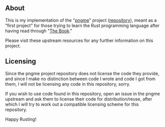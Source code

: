 ## About

This is my implementation of the "[pngme](https://picklenerd.github.io/pngme_book/)" project ([repository](https://github.com/picklenerd/pngme_book)), meant as a "first project" for those trying to learn the Rust programming language after having read through "[The Book](https://doc.rust-lang.org/book/)."

Please visit these upstream resources for any further information on this project.

## Licensing

Since the pngme project repository does not license the code they provide, and since I make no distinction between code I wrote and code I got from them, I will not be licensing any code in this repository, sorry. 

If you wish to use code found in this repository, open an issue in the pngme upstream and ask them to license their code for distribution/reuse, after which I will try to work out a compatible licensing scheme for this repository.

Happy Rusting!